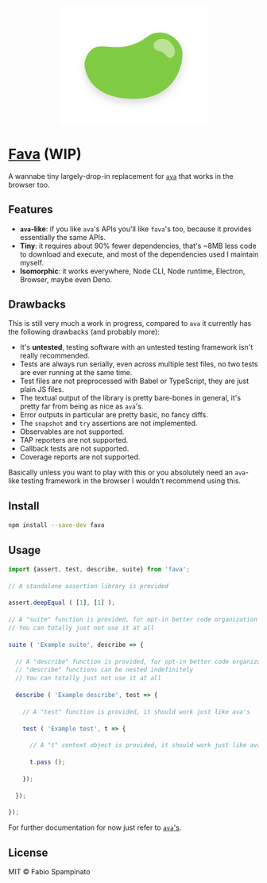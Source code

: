 
<center>
  <img src="./resources/logo/logo.svg" alt="Fava's logo" width="300" />
</center>

# [Fava](https://en.wikipedia.org/wiki/Vicia_faba) (WIP)

A wannabe tiny largely-drop-in replacement for [`ava`](https://github.com/avajs/ava) that works in the browser too.

## Features

- **`ava`-like**: if you like `ava`'s APIs you'll like `fava`'s too, because it provides essentially the same APIs.
- **Tiny**: it requires about 90% fewer dependencies, that's ~8MB less code to download and execute, and most of the dependencies used I maintain myself.
- **Isomorphic**: it works everywhere, Node CLI, Node runtime, Electron, Browser, maybe even Deno.

## Drawbacks

This is still very much a work in progress, compared to `ava` it currently has the following drawbacks (and probably more):

- It's **untested**, testing software with an untested testing framework isn't really recommended.
- Tests are always run serially, even across multiple test files, no two tests are ever running at the same time.
- Test files are not preprocessed with Babel or TypeScript, they are just plain JS files.
- The textual output of the library is pretty bare-bones in general, it's pretty far from being as nice as `ava`'s.
- Error outputs in particular are pretty basic, no fancy diffs.
- The `snapshot` and `try` assertions are not implemented.
- Observables are not supported.
- TAP reporters are not supported.
- Callback tests are not supported.
- Coverage reports are not supported.

Basically unless you want to play with this or you absolutely need an `ava`-like testing framework in the browser I wouldn't recommend using this.

## Install

```sh
npm install --save-dev fava
```

## Usage

```ts
import {assert, test, describe, suite} from 'fava';

// A standalone assertion library is provided

assert.deepEqual ( [1], [1] );

// A "suite" function is provided, for opt-in better code organization
// You can totally just not use it at all

suite ( 'Example suite', describe => {

  // A "describe" function is provided, for opt-in better code organization
  // "describe" functions can be nested indefinitely
  // You can totally just not use it at all

  describe ( 'Example describe', test => {

    // A "test" function is provided, it should work just like ava's

    test ( 'Example test', t => {

      // A "t" context object is provided, it should work just like ava's

      t.pass ();

    });

  });

});
```

For further documentation for now just refer to [`ava`'s](https://github.com/avajs/ava).

## License

MIT © Fabio Spampinato

